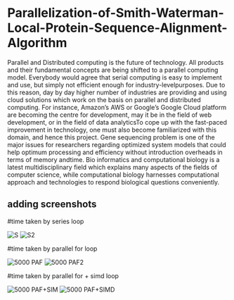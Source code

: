 # Parallelization-of-Smith-Waterman-Local-Protein-Sequence-Alignment-Algorithm
Parallel and Distributed computing is the future of technology. All products and their fundamental concepts are being shifted to a parallel computing model. Everybody would agree that serial computing is easy to implement and use, but simply not efficient enough for industry-levelpurposes. Due to this reason, day by day higher number of industries are providing and using cloud solutions which work on the basis on parallel and distributed computing. For instance, Amazon’s AWS or Google’s Google Cloud platform are becoming the centre for development, may it be in the field of web development, or in the field of data analyticsTo cope up with the fast-paced improvement in technology, one must also become familiarized with this domain, and hence this project. Gene sequencing problem is one of the major issues for researchers regarding optimized system models that could help optimum processing and efficiency without introduction overheads in terms of memory andtime. Bio informatics and computational biology is a latest multidisciplinary field which explains many aspects of the fields of computer science, while computational biology harnesses computational approach and technologies to respond biological questions conveniently.

## adding screenshots

#time taken by series loop

![S](https://user-images.githubusercontent.com/65317768/99794134-bdb37e80-2b4f-11eb-8f76-9ae9b19255ad.png)
![S2](https://user-images.githubusercontent.com/65317768/99794174-c906aa00-2b4f-11eb-847d-a5b931dc54e5.png)

#time taken by parallel for loop

![5000 PAF](https://user-images.githubusercontent.com/65317768/99794203-d459d580-2b4f-11eb-8c68-4a374d58a5a1.png)
![5000 PAF2](https://user-images.githubusercontent.com/65317768/99794238-de7bd400-2b4f-11eb-8b35-b30691c61720.png)


#time taken by parallel for + simd  loop

![5000 PAF+SIM](https://user-images.githubusercontent.com/65317768/99794252-e3408800-2b4f-11eb-846a-4fea79136744.png)
![5000 PAF+SIMD](https://user-images.githubusercontent.com/65317768/99794262-e63b7880-2b4f-11eb-95f9-18928674389a.png)
